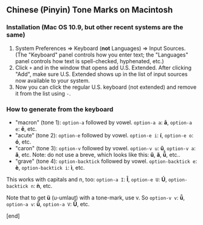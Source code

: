 ## Chinese (Pinyin) Tone Marks on Macintosh

### Installation (Mac OS 10.9, but other recent systems are the same)

 1. System Preferences => Keyboard (**not** Languages) => Input Sources. (The "Keyboard" panel controls how you enter text; the "Languages" panel controls how text is spell-checked, hyphenated, etc.)
 1. Click `+` and in the window that opens add U.S. Extended. After clicking "Add", make sure U.S. Extended shows up in the list of input sources now available to your system.
 1. Now you can click the regular U.S. keyboard (not extended) and remove it from the list using `-`.

### How to generate from the keyboard

 * "macron" (tone 1): `option-a` followed by vowel. `option-a a`: **ā**, `option-a e`: **ē**, etc. 
 * "acute" (tone 2): `option-e` followed by vowel. `option-e i`: **í**, `option-e o`: **ó**, etc.
 * "caron" (tone 3): `option-v` followed by vowel. `option-v u`: **ǔ**, `option-v a`: **ǎ**, etc. Note: do not use a breve, which looks like this: **ŭ**, **ă**, **ü̆**, etc..
 * "grave" (tone 4): `option-backtick` followed by vowel. `option-backtick e`: **è**, `option-backtick i`: **ì**, etc.

This works with capitals and n, too: `option-a I`: **Ī**, `option-e U`: **Ú**, `option-backtick n`: **ǹ**, etc. 

Note that to get **ü** (u-umlaut) with a tone-mark, use v. So `option-v v`: **ǚ**, `option-a v`: **ǖ**, `option-a V`: **Ǖ**, etc.

[end]
